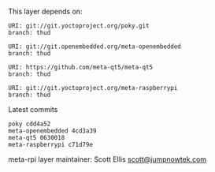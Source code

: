 This layer depends on:

    URI: git://git.yoctoproject.org/poky.git
    branch: thud

    URI: git://git.openembedded.org/meta-openembedded
    branch: thud

    URI: https://github.com/meta-qt5/meta-qt5
    branch: thud

    URI: git://git.yoctoproject.org/meta-raspberrypi
    branch: thud

Latest commits

    poky cdd4a52
    meta-openembedded 4cd3a39
    meta-qt5 0630018
    meta-raspberrypi c71d79e

meta-rpi layer maintainer: Scott Ellis <scott@jumpnowtek.com>
